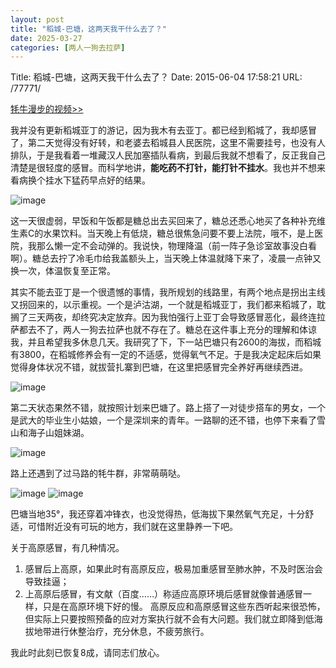 ```yaml
---
layout: post
title: "稻城-巴塘，这两天我干什么去了？"
date: 2025-03-27
categories: [两人一狗去拉萨]
---
```


Title: 稻城-巴塘，这两天我干什么去了？
Date: 2015-06-04 17:58:21
URL: /77771/

[牦牛漫步的视频&gt;&gt;](http://v.youku.com/v_show/id_XMTI1NDc5ODQ4NA==.html)

我并没有更新稻城亚丁的游记，因为我木有去亚丁。都已经到稻城了，我却感冒了，第二天觉得没有好转，和老婆去稻城县人民医院，这里不需要挂号，也没有人排队，于是我看着一堆藏汉人民加塞插队看病，到最后我就不想看了，反正我自己清楚是很轻度的感冒。而科学地讲，**能吃药不打针，能打针不挂水**。我也并不想来看病换个挂水下猛药早点好的结果。

![image](http://img.weimao.me/2019-05-21-022621.jpg)

这一天很虚弱，早饭和午饭都是糖总出去买回来了，糖总还悉心地买了各种补充维生素C的水果饮料。当天晚上有低烧，糖总很焦急问要不要上法院，哦不，是上医院，我那么懒一定不会动弹的。我说快，物理降温（前一阵子急诊室故事没白看啊）。糖总去拧了冷毛巾给我盖额头上，当天晚上体温就降下来了，凌晨一点钟又换一次，体温恢复至正常。

其实不能去亚丁是一个很遗憾的事情，我所规划的线路里，有两个地点是拐出主线又拐回来的，以示重视。一个是泸沽湖，一个就是稻城亚丁，我们都来稻城了，耽搁了三天两夜，却终究决定放弃。因为我怕强行上亚丁会导致感冒恶化，最终连拉萨都去不了，两人一狗去拉萨也就不存在了。糖总在这件事上充分的理解和体谅我，并且希望我多休息几天。我研究了下，下一站巴塘只有2600的海拔，而稻城有3800，在稻城修养会有一定的不适感，觉得氧气不足。于是我决定起床后如果觉得身体状况不错，就拔营扎寨到巴塘，在这里把感冒完全养好再继续西进。

![image](http://img.weimao.me/2019-05-21-022624.jpg)

第二天状态果然不错，就按照计划来巴塘了。路上搭了一对徒步搭车的男女，一个是武大的毕业生小姑娘，一个是深圳来的青年。一路聊的还不错，也停下来看了雪山和海子山姐妹湖。

![image](http://img.weimao.me/2019-05-21-022625.jpg)

路上还遇到了过马路的牦牛群，非常萌萌哒。

![image](http://img.weimao.me/2019-05-21-022628.jpg)
![image](http://img.weimao.me/2019-05-21-022631.jpg)

巴塘当地35°，我还穿着冲锋衣，也没觉得热，低海拔下果然氧气充足，十分舒适，可惜附近没有可玩的地方，我们就在这里静养一下吧。

关于高原感冒，有几种情况。

1.  感冒后上高原，如果此时有高原反应，极易加重感冒至肺水肿，不及时医治会导致挂逼；
2.  上高原后感冒，有文献（百度……）称适应高原环境后感冒就像普通感冒一样，只是在高原环境下好的慢。
高原反应和高原感冒这些东西听起来很恐怖，但实际上只要按照预备的应对方案执行就不会有大问题。我们就立即降到低海拔地带进行休整治疗，充分休息，不疲劳旅行。

我此时此刻已恢复8成，请同志们放心。